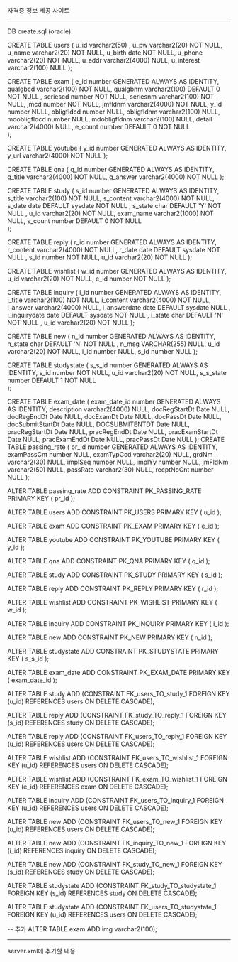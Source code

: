 자격증 정보 제공 사이트

---------------------------------------------------------------------------------------------------------

DB create.sql (oracle)

CREATE TABLE  users  (
    u_id    varchar2(50)   ,
    u_pw    varchar2(20)   NOT NULL,
    u_name    varchar2(20)   NOT NULL,
    u_birth    date   NOT NULL,
    u_phone    varchar2(20)   NOT NULL,
    u_addr    varchar2(4000)   NULL,
    u_interest    varchar2(100)   NULL
);

CREATE TABLE  exam  (
    e_id    number   GENERATED ALWAYS AS IDENTITY,
    qualgbcd    varchar2(100)   NOT NULL,
    qualgbnm    varchar2(100)   DEFAULT 0 NOT NULL ,
    seriescd    number   NOT NULL,
    seriesnm    varchar2(100)   NOT NULL,
    jmcd    number   NOT NULL,
    jmfldnm    varchar2(4000)   NOT NULL,
    y_id    number   NULL,
    obligfldcd    number   NULL,
    obligfldnm    varchar2(100)   NULL,
    mdobligfldcd    number   NULL,
    mdobligfldnm    varchar2(100)   NULL,
    detail    varchar2(4000)   NULL,
    e_count    number   DEFAULT 0 NOT NULL   
);

CREATE TABLE  youtube  (
    y_id    number   GENERATED ALWAYS AS IDENTITY,
    y_url    varchar2(4000)   NOT NULL
);

CREATE TABLE  qna  (
    q_id    number   GENERATED ALWAYS AS IDENTITY,
    q_title    varchar2(4000)   NOT NULL,
    q_answer    varchar2(4000)   NOT NULL
);

CREATE TABLE  study  (
    s_id    number   GENERATED ALWAYS AS IDENTITY,
    s_title    varchar2(100)   NOT NULL,
    s_content    varchar2(4000)   NOT NULL,
    s_date    date   DEFAULT sysdate NOT NULL     ,
    s_state    char   DEFAULT 'Y' NOT NULL   ,
    u_id    varchar2(20)   NOT NULL,
    exam_name    varchar2(1000)   NOT NULL,
    s_count    number   DEFAULT 0 NOT NULL   
);

CREATE TABLE  reply  (
    r_id    number   GENERATED ALWAYS AS IDENTITY,
    r_content    varchar2(4000)   NOT NULL,
    r_date    date   DEFAULT sysdate NOT NULL   ,
    s_id    number   NOT NULL,
    u_id    varchar2(20)   NOT NULL
);

CREATE TABLE  wishlist  (
    w_id    number   GENERATED ALWAYS AS IDENTITY,
    u_id    varchar2(20)   NOT NULL,
    e_id    number   NOT NULL
);

CREATE TABLE  inquiry  (
    i_id    number   GENERATED ALWAYS AS IDENTITY,
    i_title    varchar2(100)   NOT NULL,
    i_content    varchar2(4000)   NOT NULL,
    i_answer    varchar2(4000)   NULL,
    i_answerdate    date   DEFAULT sysdate NULL   ,
    i_inquirydate    date   DEFAULT sysdate NOT NULL   ,
    i_state    char   DEFAULT 'N' NOT NULL   ,
    u_id    varchar2(20)   NOT NULL
);

CREATE TABLE  new  (
    n_id    number   GENERATED ALWAYS AS IDENTITY,
    n_state    char   DEFAULT 'N' NOT NULL   ,
    n_msg    VARCHAR(255)   NULL,
    u_id    varchar2(20)   NOT NULL,
    i_id    number   NULL,
    s_id    number   NULL
);

CREATE TABLE  studystate  (
    s_s_id    number   GENERATED ALWAYS AS IDENTITY,
    s_id    number   NOT NULL,
    u_id    varchar2(20)   NOT NULL,
    s_s_state    number   DEFAULT 1 NOT NULL   
);

CREATE TABLE  exam_date  (
    exam_date_id    number   GENERATED ALWAYS AS IDENTITY,
    description    varchar2(4000)   NULL,
    docRegStartDt    Date   NULL,
    docRegEndDt    Date   NULL,
    docExamDt    Date   NULL,
    docPassDt    Date   NULL,
    docSubmitStartDt    Date   NULL,
    DOCSUBMITENTDT   Date   NULL,
    pracRegStartDt    Date   NULL,
    pracRegEndDt    Date   NULL,
    pracExamStartDt    Date   NULL,
    pracExamEndDt    Date   NULL,
    pracPassDt    Date   NULL
);
CREATE TABLE  passing_rate  (
       pr_id     number   GENERATED ALWAYS AS IDENTITY,
       examPassCnt    number      NULL,
       examTypCcd    varchar2(20)      NULL,
       grdNm    varchar2(30)      NULL,
       implSeq    number      NULL,
       implYy    number      NULL,
       jmFldNm    varchar2(50) NULL,
       passRate    varchar2(30) NULL,
       recptNoCnt    number      NULL
   );

ALTER TABLE  passing_rate  ADD CONSTRAINT  PK_PASSING_RATE  PRIMARY KEY (
   pr_id 
);

ALTER TABLE users ADD CONSTRAINT PK_USERS PRIMARY KEY (
   u_id
);

ALTER TABLE exam ADD CONSTRAINT PK_EXAM PRIMARY KEY (
   e_id
);

ALTER TABLE youtube ADD CONSTRAINT PK_YOUTUBE PRIMARY KEY (
   y_id
);

ALTER TABLE qna ADD CONSTRAINT PK_QNA PRIMARY KEY (
   q_id
);

ALTER TABLE study ADD CONSTRAINT PK_STUDY PRIMARY KEY (
   s_id
);

ALTER TABLE reply ADD CONSTRAINT PK_REPLY PRIMARY KEY (
   r_id
);

ALTER TABLE wishlist ADD CONSTRAINT PK_WISHLIST PRIMARY KEY (
   w_id
);

ALTER TABLE inquiry ADD CONSTRAINT PK_INQUIRY PRIMARY KEY (
   i_id
);

ALTER TABLE new ADD CONSTRAINT PK_NEW PRIMARY KEY (
   n_id
);

ALTER TABLE studystate ADD CONSTRAINT PK_STUDYSTATE PRIMARY KEY (
   s_s_id
);

ALTER TABLE exam_date ADD CONSTRAINT PK_EXAM_DATE PRIMARY KEY (
   exam_date_id
);

ALTER TABLE study 
ADD (CONSTRAINT FK_users_TO_study_1 FOREIGN KEY (u_id)
REFERENCES users ON DELETE CASCADE);


ALTER TABLE reply 
ADD (CONSTRAINT FK_study_TO_reply_1 FOREIGN KEY (s_id)
REFERENCES study ON DELETE CASCADE);


ALTER TABLE reply 
ADD (CONSTRAINT FK_users_TO_reply_1 FOREIGN KEY (u_id)
REFERENCES users ON DELETE CASCADE);


ALTER TABLE wishlist 
ADD (CONSTRAINT FK_users_TO_wishlist_1 FOREIGN KEY (u_id)
REFERENCES users ON DELETE CASCADE);


ALTER TABLE wishlist 
ADD (CONSTRAINT FK_exam_TO_wishlist_1 FOREIGN KEY (e_id)
REFERENCES exam ON DELETE CASCADE);

ALTER TABLE inquiry 
ADD (CONSTRAINT FK_users_TO_inquiry_1 FOREIGN KEY (u_id)
REFERENCES users ON DELETE CASCADE);

ALTER TABLE new 
ADD (CONSTRAINT FK_users_TO_new_1 FOREIGN KEY (u_id)
REFERENCES users ON DELETE CASCADE);


ALTER TABLE new 
ADD (CONSTRAINT FK_inquiry_TO_new_1 FOREIGN KEY (i_id)
REFERENCES inquiry ON DELETE CASCADE);


ALTER TABLE new 
ADD (CONSTRAINT FK_study_TO_new_1 FOREIGN KEY (s_id)
REFERENCES study ON DELETE CASCADE);

ALTER TABLE studystate 
ADD (CONSTRAINT FK_study_TO_studystate_1 FOREIGN KEY (s_id)
REFERENCES study ON DELETE CASCADE);


ALTER TABLE studystate 
ADD (CONSTRAINT FK_users_TO_studystate_1 FOREIGN KEY (u_id)
REFERENCES users ON DELETE CASCADE);


-- 추가
ALTER TABLE exam ADD img varchar2(100);


---------------------------------------------------------------------------------------------------------

server.xml에 추가할 내용

<Context docBase="Moja" path="/tp" reloadable="true"
  source="org.eclipse.jst.jee.server:Moja">
  <Resource auth="Container"
    driverClassName="oracle.jdbc.driver.OracleDriver" maxIdle="10"
    maxTotal="20" maxWaitMillis="-1" name="sist" password="madang"
    type="javax.sql.DataSource"
    url="jdbc:oracle:thin:@localhost:1521:XE" username="c##project1" />
</Context>


